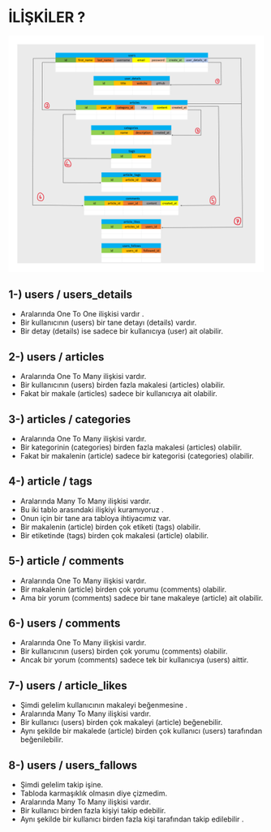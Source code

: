 # İLİŞKİLER ?

<img src="https://github.com/rasitesdmr/OneToOne_OneToMany_ManyToMany/blob/master/images/iliskiler.png">

## 1-) users / users_details
* Aralarında One To One ilişkisi vardır .
* Bir kullanıcının (users) bir tane detayı (details) vardır.
* Bir detay (details) ise sadece bir kullanıcıya (user) ait olabilir.

## 2-) users / articles
* Aralarında One To Many ilişkisi vardır.
* Bir kullanıcının (users) birden fazla makalesi (articles) olabilir.
* Fakat bir makale (articles) sadece bir kullanıcıya ait olabilir.

## 3-) articles / categories
* Aralarında One To Many ilişkisi vardır.
* Bir kategorinin (categories) birden fazla makalesi (articles) olabilir.
* Fakat bir makalenin (article) sadece bir kategorisi (categories) olabilir.

## 4-) article / tags
* Aralarında Many To Many ilişkisi vardır.
* Bu iki tablo arasındaki ilişkiyi kuramıyoruz .
* Onun için bir tane ara tabloya ihtiyacımız var.
* Bir makalenin (article) birden çok etiketi (tags) olabilir.
* Bir etiketinde (tags) birden çok makalesi (article) olabilir.

## 5-) article / comments
* Aralarında One To Many ilişkisi vardır.
* Bir makalenin (article) birden çok yorumu (comments) olabilir.
* Ama bir yorum (comments) sadece bir tane makaleye (article) ait olabilir.

## 6-) users / comments
* Aralarında One To Many ilişkisi vardır.
* Bir kullanıcının (users) birden çok yorumu (comments) olabilir.
* Ancak bir yorum (comments) sadece tek bir kullanıcıya (users) aittir.

## 7-) users / article_likes
* Şimdi gelelim kullanıcının makaleyi beğenmesine .
* Aralarında Many To Many ilişkisi vardır.
* Bir kullanıcı (users) birden çok makaleyi (article) beğenebilir.
* Aynı şekilde bir makalede (article) birden çok kullanıcı (users) tarafından beğenilebilir.

## 8-) users / users_fallows
* Şimdi gelelim takip işine.
* Tabloda karmaşıklık olmasın diye çizmedim.
* Aralarında Many To Many ilişkisi vardır.
* Bir kullanıcı birden fazla kişiyi takip edebilir.
* Aynı şekilde bir kullanıcı birden fazla kişi tarafından takip edilebilir .
